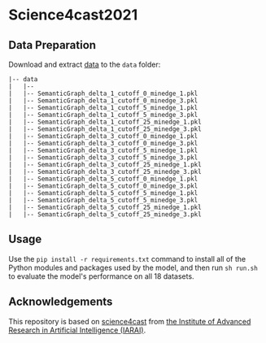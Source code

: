 # Science4cast2021

## Data Preparation

Download and extract [data](https://zenodo.org/record/7882892#.ZE-Egx9BwuU) to the `data` folder:

```
|-- data
|   |-- 
|   |-- SemanticGraph_delta_1_cutoff_0_minedge_1.pkl
|   |-- SemanticGraph_delta_1_cutoff_0_minedge_3.pkl
|   |-- SemanticGraph_delta_1_cutoff_5_minedge_1.pkl
|   |-- SemanticGraph_delta_1_cutoff_5_minedge_3.pkl
|   |-- SemanticGraph_delta_1_cutoff_25_minedge_1.pkl
|   |-- SemanticGraph_delta_1_cutoff_25_minedge_3.pkl
|   |-- SemanticGraph_delta_3_cutoff_0_minedge_1.pkl
|   |-- SemanticGraph_delta_3_cutoff_0_minedge_3.pkl
|   |-- SemanticGraph_delta_3_cutoff_5_minedge_1.pkl
|   |-- SemanticGraph_delta_3_cutoff_5_minedge_3.pkl
|   |-- SemanticGraph_delta_3_cutoff_25_minedge_1.pkl
|   |-- SemanticGraph_delta_3_cutoff_25_minedge_3.pkl
|   |-- SemanticGraph_delta_5_cutoff_0_minedge_1.pkl
|   |-- SemanticGraph_delta_5_cutoff_0_minedge_3.pkl
|   |-- SemanticGraph_delta_5_cutoff_5_minedge_1.pkl
|   |-- SemanticGraph_delta_5_cutoff_5_minedge_3.pkl
|   |-- SemanticGraph_delta_5_cutoff_25_minedge_1.pkl
|   |-- SemanticGraph_delta_5_cutoff_25_minedge_3.pkl
```

## Usage

Use the ```pip install -r requirements.txt``` command to install all of the Python modules and packages used by the model, and then run ```sh run.sh``` to evaluate the model's performance on all 18 datasets. 

## Acknowledgements
This repository is based on [science4cast](https://github.com/iarai/science4cast) from [the Institute of Advanced Research in Artificial Intelligence (IARAI)](http://www.iarai.ac.at).

